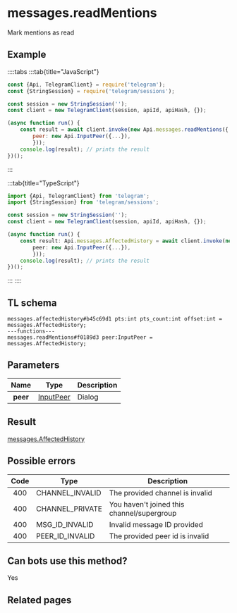 # messages.readMentions

Mark mentions as read

## Example

::::tabs
:::tab{title="JavaScript"}

```js
const {Api, TelegramClient} = require('telegram');
const {StringSession} = require('telegram/sessions');

const session = new StringSession('');
const client = new TelegramClient(session, apiId, apiHash, {});

(async function run() {
    const result = await client.invoke(new Api.messages.readMentions({
		peer: new Api.InputPeer({...}),
		}));
    console.log(result); // prints the result
})();

```

:::

:::tab{title="TypeScript"}

```ts
import {Api, TelegramClient} from 'telegram';
import {StringSession} from 'telegram/sessions';

const session = new StringSession('');
const client = new TelegramClient(session, apiId, apiHash, {});

(async function run() {
    const result: Api.messages.AffectedHistory = await client.invoke(new Api.messages.readMentions({
		peer: new Api.InputPeer({...}),
		}));
    console.log(result); // prints the result
})();

```

:::
::::

## TL schema

```
messages.affectedHistory#b45c69d1 pts:int pts_count:int offset:int = messages.AffectedHistory;
---functions---
messages.readMentions#f0189d3 peer:InputPeer = messages.AffectedHistory;
```

## Parameters

|   Name   | Type                                                  | Description |
| :------: | ----------------------------------------------------- | ----------- |
| **peer** | [InputPeer](https://core.telegram.org/type/InputPeer) | Dialog      |

## Result

[messages.AffectedHistory](https://core.telegram.org/type/messages.AffectedHistory)

## Possible errors

| Code | Type            | Description                                |
| :--: | --------------- | ------------------------------------------ |
| 400  | CHANNEL_INVALID | The provided channel is invalid            |
| 400  | CHANNEL_PRIVATE | You haven't joined this channel/supergroup |
| 400  | MSG_ID_INVALID  | Invalid message ID provided                |
| 400  | PEER_ID_INVALID | The provided peer id is invalid            |

## Can bots use this method?

Yes

## Related pages
